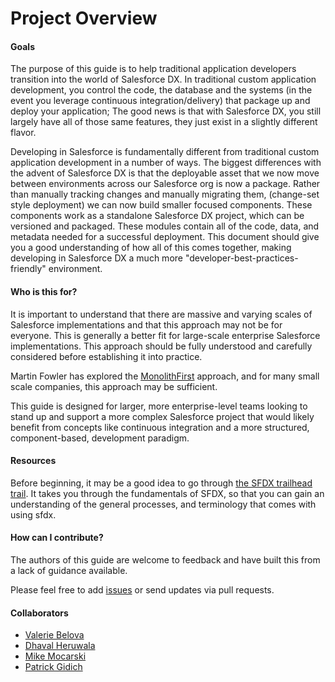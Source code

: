 # Project Overview

#### Goals

The purpose of this guide is to help traditional application developers transition into the world of Salesforce DX. In traditional custom application development, you control the code, the database and the systems \(in the event you leverage continuous integration/delivery\) that package up and deploy your application; The good news is that with Salesforce DX, you still largely have all of those same features, they just exist in a slightly different flavor.

Developing in Salesforce is fundamentally different from traditional custom application development in a number of ways. The biggest differences with the advent of Salesforce DX is that the deployable asset that we now move between environments across our Salesforce org is now a package. Rather than manually tracking changes and manually migrating them, \(change-set style deployment\) we can now build smaller focused components. These components work as a standalone Salesforce DX project, which can be versioned and packaged. These modules contain all of the code, data, and metadata needed for a successful deployment. This document should give you a good understanding of how all of this comes together, making developing in Salesforce DX a much more "developer-best-practices-friendly" environment.

#### Who is this for?

It is important to understand that there are massive and varying scales of Salesforce implementations and that this approach may not be for everyone. This is generally a better fit for large-scale enterprise Salesforce implementations. This approach should be fully understood and carefully considered before establishing it into practice.

Martin Fowler has explored the [MonolithFirst](https://martinfowler.com/bliki/MonolithFirst.html) approach, and for many small scale companies, this approach may be sufficient.

This guide is designed for larger, more enterprise-level teams looking to stand up and support a more complex Salesforce project that would likely benefit from concepts like continuous integration and a more structured, component-based, development paradigm.

#### Resources

Before beginning, it may be a good idea to go through [the SFDX trailhead trail](https://trailhead.salesforce.com/content/learn/trails/sfdx_get_started). It takes you through the fundamentals of SFDX, so that you can gain an understanding of the general processes, and terminology that comes with using sfdx.

#### How can I contribute?

The authors of this guide are welcome to feedback and have built this from a lack of guidance available.

Please feel free to add [issues](https://github.com/ECFMG/salesforce-unlocked-packages-guide/issues) or send updates via pull requests.

#### Collaborators

* [Valerie Belova](https://github.com/valbelova)
* [Dhaval Heruwala](https://github.com/heruwala)
* [Mike Mocarski](https://github.com/mmocarski72)
* [Patrick Gidich](https://github.com/gidich)

